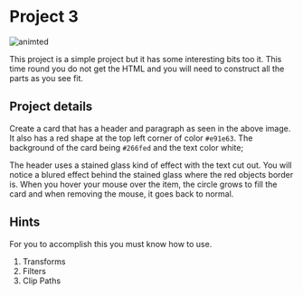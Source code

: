 # Project 3
![animted](https://github.com/caperaven/training/blob/master/images/css/project3.gif)

This project is a simple project but it has some interesting bits too it.
This time round you do not get the HTML and you will need to construct all the parts as you see fit.

## Project details
Create a card that has a header and paragraph as seen in the above image.
It also has a red shape at the top left corner of color `#e91e63`.
The background of the card being `#266fed` and the text color white;

The header uses a stained glass kind of effect with the text cut out.
You will notice a blured effect behind the stained glass where the red objects border is.
When you hover your mouse over the item, the circle grows to fill the card and when removing the mouse, it goes back to normal.

## Hints
For you to accomplish this you must know how to use.

1. Transforms
1. Filters
1. Clip Paths